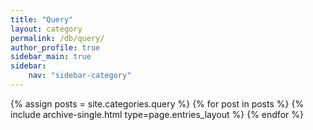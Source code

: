 ```yaml
---
title: "Query"
layout: category
permalink: /db/query/
author_profile: true
sidebar_main: true
sidebar:
    nav: "sidebar-category"
---
```


{% assign posts = site.categories.query %}
{% for post in posts %} {% include archive-single.html type=page.entries_layout %} {% endfor %}